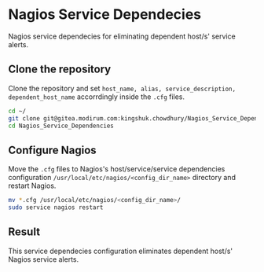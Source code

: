 # Nagios Service Dependecies
Nagios service dependecies for eliminating dependent host/s' service alerts.

## Clone the repository
Clone the repository and set `host_name, alias, service_description, dependent_host_name` accorrdingly inside the `.cfg` files.
```bash
cd ~/
git clone git@gitea.modirum.com:kingshuk.chowdhury/Nagios_Service_Dependencies.git
cd Nagios_Service_Dependencies
```
## Configure Nagios 
Move the `.cfg` files to Nagios's host/service/service dependencies configuration `/usr/local/etc/nagios/<config_dir_name>` directory and restart Nagios.
```bash   
mv *.cfg /usr/local/etc/nagios/<config_dir_name>/
sudo service nagios restart 
```
## Result
This service dependecies configuration eliminates dependent host/s' Nagios service alerts.
